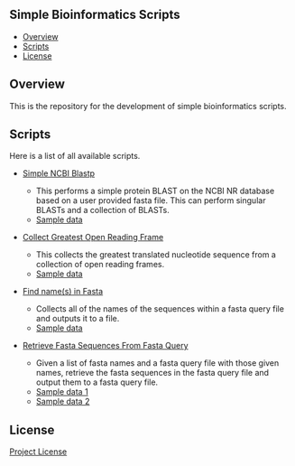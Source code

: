## Simple Bioinformatics Scripts

- [Overview](#overview)
- [Scripts](#scripts)
- [License](#license)

<a name="overview"/></a>
## Overview
This is the repository for the development of simple bioinformatics scripts.

<a name="scripts"></a>
## Scripts
Here is a list of all available scripts.
- [Simple NCBI Blastp](scripts/simple-ncbi-blastp.py)
  - This performs a simple protein BLAST on the NCBI NR database based on a user provided fasta file. This can perform singular BLASTs and a collection of BLASTs.
  - [Sample data](sample-data/simple-ncbi-blastp-sample.fa)

- [Collect Greatest Open Reading Frame](scripts/collect-greatest-frame.py)
  - This collects the greatest translated nucleotide sequence from a collection of open reading frames. 
  - [Sample data](sample-data/collect-greatest-frame-sample.fa)

- [Find name(s) in Fasta](scripts/find-names-in-fasta.py)
  - Collects all of the names of the sequences within a fasta query file and outputs it to a file.
  - [Sample data](sample-data/find-name-in-fasta-in.fa)

- [Retrieve Fasta Sequences From Fasta Query](scripts/retrieve-fasta-from-fasta-query.py)
  - Given a list of fasta names and a fasta query file with those given names, retrieve the fasta sequences in the fasta query file and output them to a fasta query file.
  - [Sample data 1](sample-data/retrieve-fasta-from-fasta-query-sample-query.fa)
  - [Sample data 2](sample-data/retrieve-fasta-from-fasta-query-sample-names.txt)

<a name="license"></a>
## License
[Project License](LICENSE.md)
